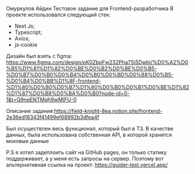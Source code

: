 Омуркулов Айдин
Тестовое задание для Frontend-разработчика
В проекте использовался следующий стек:

-   Next Js;
-   Typescript;
-   Axios;
-   js-cookie

Дизайн был взять с figma: https://www.figma.com/design/pK0ZbpFw232Pha7Si5Dwbj/%D0%A2%D0%B5%D1%81%D1%82%D0%BE%D0%B2%D0%BE%D0%B5-%D0%B7%D0%B0%D0%B4%D0%B0%D0%BD%D0%B8%D0%B5-%D0%B4%D0%BB%D1%8F-frontend-%D1%80%D0%B0%D0%B7%D1%80%D0%B0%D0%B1%D0%BE%D1%82%D1%87%D0%B8%D0%BA%D0%B0?node-id=0-1&t=Q9neENTMqh9wMIFU-0

Описание задания:https://field-knight-8ea.notion.site/frontend-2e36ed16343f41499ef68992b3dfea4f

Был осуществлен весь функционал, который был в ТЗ. В качестве данных, была использована собственная API, в которой
хранятся моковые данные

P.S я хотел задеплоить сайт на GitHub pages, он только статику поддерживает, а у меня есть запросы на сервер.
Поэтому вот альтернативная ссылка на проект: https://guider-test.vercel.app/
